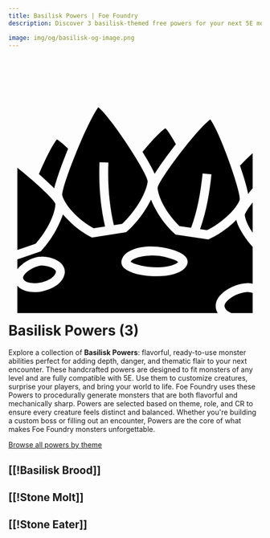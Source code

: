 ```yaml
---
title: Basilisk Powers | Foe Foundry
description: Discover 3 basilisk-themed free powers for your next 5E monster.

image: img/og/basilisk-og-image.png
---
```


# <span class="inline-icon" aria-hidden="true"><svg xmlns="http://www.w3.org/2000/svg" viewBox="0 0 512 512"><path d="M181.871 77.576c-.672.802-1.21 1.352-2.09 2.604-2.958 4.21-6.754 10.665-10.885 18.49-8.26 15.65-17.977 36.874-27.13 58.682-9.153 21.807-17.77 44.245-23.926 62.4-3.079 9.077-5.542 17.097-7.135 23.3-1.593 6.205-2.044 11.25-2.049 11.192.537 6.396 8.554 21.199 21.145 34.817 11.975 12.952 27.628 25.389 42.447 33.199l23.129-3.598c-7.969-35.558-13.113-76.542-11.23-129.973l17.988.635c-1.852 52.556 3.213 91.985 11.064 126.567l16.707-2.6c13.433-12.352 26.845-29.567 36.531-46.15 10.11-17.306 15.577-34.665 15.04-41.06.004.058-1.226-4.563-3.786-10.073-2.56-5.51-6.277-12.541-10.77-20.418-8.984-15.754-21.083-34.944-33.597-53.35-12.514-18.406-25.483-36.074-36.068-48.717-5.293-6.32-10.031-11.4-13.502-14.496-.846-.754-1.23-.954-1.883-1.45zm226.416 24.496c-.709.48-1.167.712-2.103 1.46-3.604 2.875-8.538 7.56-14.09 13.388-11.104 11.656-24.832 27.933-38.164 44.89-13.332 16.958-26.309 34.638-36.037 49.15-4.865 7.257-8.921 13.735-11.752 18.804-2.832 5.068-4.31 9.436-4.254 9.084-.848 5.417 3.227 21.195 11.91 37.011 8.28 15.082 20.114 30.763 32.23 42.032l23.41 3.5c13.424-36.418 19.391-73.044 23.348-110.16l17.899 1.908c-3.903 36.613-9.81 73.686-23.086 110.965l13.937 2.084c15.039-7.223 31.153-18.751 43.688-30.747 13.135-12.57 21.87-26.48 22.718-31.898-.055.352-.13-4.23-1.28-9.889-1.152-5.659-3.043-13.022-5.466-21.365-4.845-16.687-11.822-37.348-19.36-57.422-7.536-20.074-15.661-39.613-22.69-53.972-3.515-7.18-6.788-13.086-9.34-16.872-.65-.963-1-1.296-1.518-1.95zm-90.86 17.764c-.785.49-1.474.877-2.626 1.766-3.474 2.677-8.191 6.984-13.483 12.324-8.892 8.972-19.506 20.893-30.14 33.613 4.112 6.675 7.95 13.12 11.38 19.135 4.656 8.163 8.565 15.524 11.458 21.75.609 1.311 1.158 2.51 1.685 3.691a397.403 397.403 0 0 1 7.24-11.176c9.81-14.634 22.551-32.008 35.74-48.847-3.304-5.966-6.52-11.492-9.523-16.293-3.788-6.058-7.275-11.007-9.922-14.115-.79-.93-1.233-1.29-1.808-1.848zM98.02 142.527c-.621.688-1.175 1.247-2.04 2.416-2.607 3.527-5.962 8.964-9.587 15.55-7.252 13.17-15.707 31.01-23.594 49.286-.402.932-.796 1.868-1.195 2.801 10.136 8.842 19.668 17.615 27.615 25.492a362.473 362.473 0 0 1 3.334 3.358c.235-.938.455-1.833.717-2.854 1.772-6.903 4.351-15.247 7.525-24.605 5.314-15.67 12.305-34.149 19.894-52.748a309.253 309.253 0 0 0-7.01-6.56c-5.302-4.788-10.014-8.59-13.411-10.854-1.017-.678-1.542-.902-2.248-1.282zM494 170.412c-.884.787-1.76 1.56-2.682 2.404-6.875 6.303-14.765 14.163-22.943 22.752 3.836 11.22 7.302 22.04 10.107 31.702 2.513 8.652 4.51 16.373 5.817 22.796.186.913.338 1.716.506 2.559A682.82 682.82 0 0 1 494 241.338v-70.926zM18 199.92v166.316l36.988-12.818c11.891-13.131 23.013-30.293 30.432-46.047 7.7-16.349 10.3-32.06 9.334-35.557.303 1.098-1.423-2.587-4.686-6.51-3.263-3.921-7.94-8.914-13.521-14.447-11.163-11.064-25.966-24.347-41.072-36.888A702.926 702.926 0 0 0 18 199.919zm270.46 64.518a244.554 244.554 0 0 1-6.48 11.783c-11.01 18.85-25.92 38.105-41.882 52.258l-1.977 1.751-69.021 10.737-2.56-1.272c-18.135-9.003-35.976-23.295-49.956-38.416a209.648 209.648 0 0 1-6.355-7.191c-2.09 6.65-5.074 13.628-8.524 20.953-8.495 18.04-20.846 37.169-34.879 52.217l-1.523 1.635L18 385.285v19.785c2.504-3.326 5.526-6.269 8.799-8.945 10.43-8.529 23.42-14.491 35.049-16.072 1.91-.26 3.88-.402 5.888-.432.67-.01 1.344-.007 2.022.008 8.135.184 16.796 2.167 24.687 5.736 5.261 2.38 10.2 5.507 14.03 10.072 3.83 4.566 6.336 11.115 5.375 17.86-1.498 10.508-8.344 18.764-16.65 24.67-8.308 5.905-18.41 9.853-28.823 11.945-10.413 2.092-21.137 2.343-30.889-.064-7.36-1.818-14.47-5.41-19.488-11.21V494h405.324a31.457 31.457 0 0 1-2.744-5.867c-2.913-8.395-1.009-17.234 3.168-24.057 4.177-6.823 10.36-12.284 17.357-16.82 12.244-7.938 26.94-13.229 40.438-13.81.964-.042 1.922-.06 2.873-.053.95.007 1.894.04 2.828.097 2.242.138 4.5.456 6.756.924V359.82c-7.374-8.025-13.992-16.745-19.43-25.394-6.366-10.128-11.519-19.807-13.623-29.182a255.486 255.486 0 0 1-3.279 3.201c-14.522 13.898-32.741 27.021-50.861 35.264l-2.424 1.103-66.567-9.949-2.002-1.785c-14.79-13.176-28.176-31.035-37.794-48.557-3.779-6.882-7.073-13.59-9.56-20.084zM494 270.074l-.162.21c-4.852 6.32-8.894 11.96-11.692 16.333-2.797 4.374-4.198 8.332-4.011 7.287-.636 3.552 3.075 17.264 11.674 30.942a142.325 142.325 0 0 0 4.191 6.27v-61.042zM288.447 359.09c8.239-.032 16.404.7 23.961 1.996 9.606 1.647 21.93 4.745 32.094 9.38 5.082 2.318 9.684 4.853 13.404 9.007 1.86 2.076 3.56 4.731 4.233 8.097.672 3.367-.015 7.225-1.659 10.201-4.99 9.036-14.287 13.709-24.656 16.834-10.368 3.126-22.422 4.55-34.808 4.682-24.774.263-50.4-3.764-66.05-15.494-3.188-2.39-5.533-6.162-6.193-9.902-.66-3.74.07-7.16 1.252-10.043 2.366-5.768 6.493-10.085 11.48-13.248 11.998-7.61 27.698-10.966 43.41-11.45a130.01 130.01 0 0 1 3.532-.06zm2.268 18.346c-15.371.113-31.17 3.039-39.569 8.365-1.755 1.113-3.405 3.113-4.105 4.36 9.472 6.137 32.521 11.352 53.783 11.126 11.08-.118 21.756-1.49 29.805-3.916 6.382-1.924 10.635-4.583 12.777-6.728-1.248-1.003-3.323-2.408-6.373-3.8-7.76-3.539-19.376-6.595-27.668-8.017-4.84-.83-10.151-1.281-15.584-1.375a124.627 124.627 0 0 0-3.066-.015zM66.52 397.71c-.814.026-1.569.085-2.25.178-6.779.921-18.486 5.964-26.078 12.172-3.795 3.103-6.559 6.465-7.752 9.007-1.192 2.543-1.215 3.67-.355 5.477 1.699 3.57 5.38 6.264 11.715 7.828s14.79 1.546 23.03-.11c8.239-1.655 16.261-4.932 21.939-8.968 5.677-4.036 8.675-8.435 9.26-12.537.204-1.438.013-2.129-1.348-3.752-1.362-1.624-4.108-3.636-7.655-5.24-5.32-2.407-12.397-3.801-17.9-4.036a35.105 35.105 0 0 0-2.606-.02zm417.872 53.7c-9.087.061-23.367 4.381-33.497 10.948-5.402 3.503-9.634 7.584-11.796 11.116-2.163 3.532-2.52 5.86-1.514 8.757 1.623 4.68 5.97 8.72 13.312 11.696.062.025.126.047.188.072H494v-40.793c-2.921-.993-5.648-1.616-7.861-1.752a25.903 25.903 0 0 0-1.746-.045z"/></svg></span> Basilisk Powers (3)

Explore a collection of **Basilisk Powers**: flavorful, ready-to-use monster abilities perfect for adding depth, danger, and thematic flair to your next encounter. These handcrafted powers are designed to fit monsters of any level and are fully compatible with 5E. Use them to customize creatures, surprise your players, and bring your world to life. Foe Foundry uses these Powers to procedurally generate monsters that are both flavorful and mechanically sharp. Powers are selected based on theme, role, and CR to ensure every creature feels distinct and balanced. Whether you're building a custom boss or filling out an encounter, Powers are the core of what makes Foe Foundry monsters unforgettable.  

  
[Browse all powers by theme](all.md)

[[!Basilisk Brood]]
---

[[!Stone Molt]]
---

[[!Stone Eater]]
---
